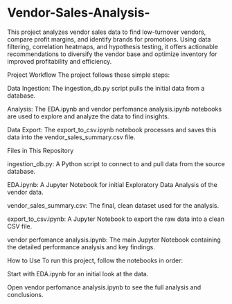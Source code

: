 # Vendor-Sales-Analysis-
This project analyzes vendor sales data to find low-turnover vendors, compare profit margins, and identify brands for promotions. Using data filtering, correlation heatmaps, and hypothesis testing, it offers actionable recommendations to diversify the vendor base and optimize inventory for improved profitability and efficiency.

Project Workflow
The project follows these simple steps:

Data Ingestion: The ingestion_db.py script pulls the initial data from a database.


Analysis: The EDA.ipynb and vendor perfomance analysis.ipynb notebooks are used to explore and analyze the data to find insights.

Data Export: The export_to_csv.ipynb notebook processes and saves this data into the vendor_sales_summary.csv file.

Files in This Repository

ingestion_db.py: A Python script to connect to and pull data from the source database.


EDA.ipynb: A Jupyter Notebook for initial Exploratory Data Analysis of the vendor data.

vendor_sales_summary.csv: The final, clean dataset used for the analysis.

export_to_csv.ipynb: A Jupyter Notebook to export the raw data into a clean CSV file.

vendor perfomance analysis.ipynb: 
The main Jupyter Notebook containing the detailed performance analysis and key findings.

 How to Use
To run this project, follow the notebooks in order:

Start with EDA.ipynb for an initial look at the data.

Open vendor perfomance analysis.ipynb to see the full analysis and conclusions.
